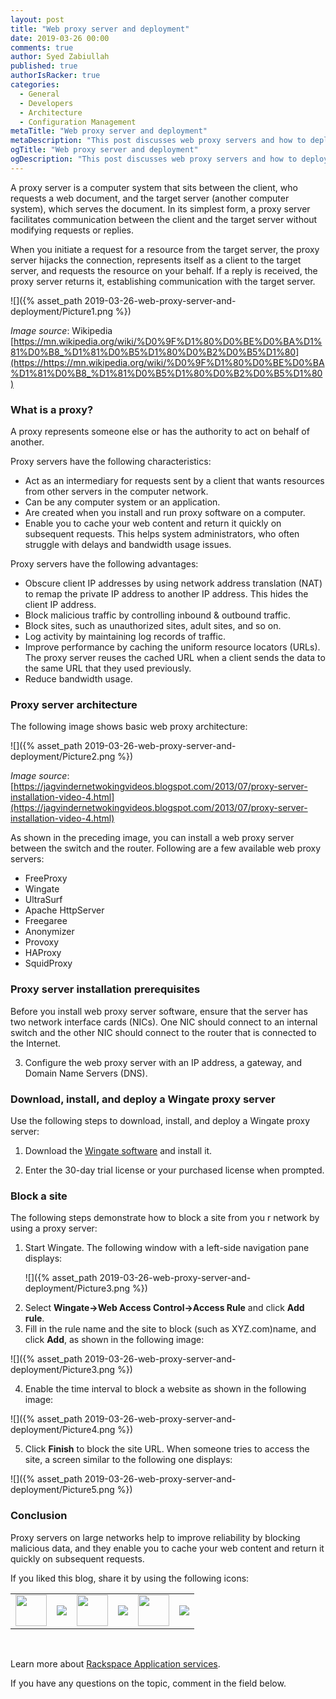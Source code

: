 ```yaml
---
layout: post
title: "Web proxy server and deployment"
date: 2019-03-26 00:00
comments: true
author: Syed Zabiullah
published: true
authorIsRacker: true
categories:
  - General
  - Developers
  - Architecture
  - Configuration Management
metaTitle: "Web proxy server and deployment"
metaDescription: "This post discusses web proxy servers and how to deploy them."
ogTitle: "Web proxy server and deployment"
ogDescription: "This post discusses web proxy servers and how to deploy them."
---
```


A proxy server is a computer system that sits between the client, who requests
a web document, and the target server (another computer system), which serves
the document. In its simplest form, a proxy server facilitates communication
between the client and the target server without modifying requests or replies.

<!-- more -->

When you initiate a request for a resource from the target server, the proxy
server hijacks the connection, represents itself as a client to the target
server, and requests the resource on your behalf. If a reply is received, the
proxy server returns it, establishing communication with the target server.

![]({% asset_path 2019-03-26-web-proxy-server-and-deployment/Picture1.png %})

*Image source*: Wikipedia [https://mn.wikipedia.org/wiki/%D0%9F%D1%80%D0%BE%D0%BA%D1%81%D0%B8_%D1%81%D0%B5%D1%80%D0%B2%D0%B5%D1%80](https://https://mn.wikipedia.org/wiki/%D0%9F%D1%80%D0%BE%D0%BA%D1%81%D0%B8_%D1%81%D0%B5%D1%80%D0%B2%D0%B5%D1%80)

### What is a proxy?

A proxy represents someone else or has the authority to act on behalf of another.

Proxy servers have the following characteristics:

- Act as an intermediary for requests sent by a client that wants resources
  from other servers in the computer network.
- Can be any computer system or an application.
- Are created when you install and run proxy software on a computer.
- Enable you to cache your web content and return it quickly on subsequent
  requests. This helps system administrators, who often struggle with delays
  and bandwidth usage issues.

Proxy servers have the following advantages:

- Obscure client IP addresses by using network address translation
  (NAT) to remap the private IP address to another IP address. This hides
  the client IP address.
- Block malicious traffic by controlling inbound & outbound traffic.
- Block sites, such as unauthorized sites, adult sites, and so on.
- Log activity by maintaining log records of traffic.
- Improve performance by caching the uniform resource locators (URLs). The
  proxy server reuses the cached URL when a client sends the data to the same
  URL that they used previously.
- Reduce bandwidth usage.

### Proxy server architecture

The following image shows basic web proxy architecture:

![]({% asset_path 2019-03-26-web-proxy-server-and-deployment/Picture2.png %})

*Image source*: [https://jagvindernetwokingvideos.blogspot.com/2013/07/proxy-server-installation-video-4.html](https://jagvindernetwokingvideos.blogspot.com/2013/07/proxy-server-installation-video-4.html)

As shown in the preceding image, you can install a web proxy server between the
switch and the router. Following are a few available web proxy servers:

- FreeProxy
- Wingate
- UltraSurf
- Apache HttpServer
- Freegaree
- Anonymizer
- Provoxy
- HAProxy
- SquidProxy

### Proxy server installation prerequisites

Before you install web proxy server software, ensure that the server has two
network interface cards (NICs). One NIC should connect to an internal switch
and the other NIC should connect to the router that is connected to the Internet.

3.	Configure the web proxy server with an IP address, a gateway, and Domain Name
   Servers (DNS).

### Download, install, and deploy a Wingate proxy server

Use the following steps to download, install, and deploy a Wingate proxy server:

1. Download the [Wingate software](www.wingate.com) and install it.

2. Enter the 30-day trial license or your purchased license when prompted.

### Block a site

The following steps demonstrate how to block a site from you r network by using
a proxy server:

1. Start Wingate. The following window with a left-side navigation pane displays:

   ![]({% asset_path 2019-03-26-web-proxy-server-and-deployment/Picture3.png %})

<ol start=2>
    <li>Select <b>Wingate->Web Access Control->Access Rule</b> and click <b>Add rule</b>.</li>
    <li>Fill in the rule name and the site to block (such as XYZ.com)name, and
    click <b>Add</b>, as shown in the following image:</li>
</ol>

   ![]({% asset_path 2019-03-26-web-proxy-server-and-deployment/Picture3.png %})

<ol start=4>
    <li>Enable the time interval to block a website as shown in the following image:</li>
</ol>

   ![]({% asset_path 2019-03-26-web-proxy-server-and-deployment/Picture4.png %})

<ol start=5>
    <li>Click <b>Finish</b> to block the site URL. When someone tries to access
    the site, a screen similar to the following one displays:</li>
</ol>

   ![]({% asset_path 2019-03-26-web-proxy-server-and-deployment/Picture5.png %})


### Conclusion

Proxy servers on large networks help to improve reliability by blocking malicious
data, and they enable you to cache your web content and return it quickly on
subsequent requests.


<table>
  <tr>If you liked this blog, share it by using the following icons:</tr>
  <tr>
   <td>
       <img src="{% asset_path line-tile.png %}" width=50 >
    </td>
    <td>
      <a href="https://twitter.com/home?status=https%3A//developer.rackspace.com/blog/web-proxy-server-and-deployment/">
        <img src="{% asset_path shareT.png %}">
      </a>
    </td>
    <td>
       <img src="{% asset_path line-tile.png %}" width=50 >
    </td>
    <td>
      <a href="https://www.facebook.com/sharer/sharer.php?u=https%3A/web-proxy-server-and-deployment/">
        <img src="{% asset_path shareFB.png %}">
      </a>
    </td>
    <td>
       <img src="{% asset_path line-tile.png %}" width=50 >
    </td>
    <td>
      <a href="https://www.linkedin.com/shareArticle?mini=true&url=https%3A//developer.rackspace.com/blog/web-proxy-server-and-deployment&summary=&source=">
        <img src="{% asset_path shareL.png %}">
      </a>
    </td>
  </tr>
</table>

</br>

Learn more about [Rackspace Application services](https://www.rackspace.com/application-management/managed-services).

If you have any questions on the topic, comment in the field below.

